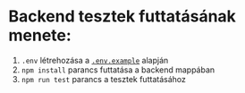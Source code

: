 # Backend tesztek futtatásának menete:

1. `.env` létrehozása a [`.env.example`](https://github.com/green-fox-academy/hajmaedina_masterwork/blob/master/.env.dev.example) alapján
2. `npm install` parancs futtatása a backend mappában
3. `npm run test` parancs a tesztek futtatásához
